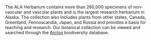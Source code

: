 The ALA Herbarium contains more than 260,000 specimens of non-vascular and vascular plants and is the largest research herbarium in Alaska. The collection also includes plants from other states, Canada, Greenland, Fennoscandia, Japan, and Russia and provides a basis for teaching and research. Our botanical collection can be viewed and searched through the [Arctos][1] biodiversity database.

[1]: https://arctos.database.museum/SpecimenSearch.cfm?guid_prefix=UAM%3AHerb
